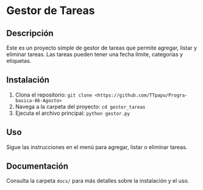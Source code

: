 # Gestor de Tareas

## Descripción

Este es un proyecto simple de gestor de tareas que permite agregar, listar y eliminar tareas. Las tareas pueden tener una fecha límite, categorías y etiquetas.

## Instalación

1. Clona el repositorio: `git clone <https://github.com/TTpapu/Progra-basica-86-Agosto>`
2. Navega a la carpeta del proyecto: `cd gestor_tareas`
3. Ejecuta el archivo principal: `python gestor.py`

## Uso

Sigue las instrucciones en el menú para agregar, listar o eliminar tareas.

## Documentación

Consulta la carpeta `docs/` para más detalles sobre la instalación y el uso.